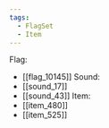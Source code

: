 ```yaml
---
tags:
  - FlagSet
  - Item
---
```

Flag:
- [[flag_10145]]
Sound:
- [[sound_17]]
- [[sound_43]]
Item:
- [[item_480]]
- [[item_525]]
